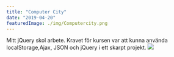 ```yaml
---
title: "Computer City"
date: "2019-04-20"
featuredImage: ./img/Computercity.png
---
```


Mitt jQuery skol arbete. Kravet för kursen var att kunna använda localStorage,Ajax, JSON och jQuery i ett skarpt projekt.
<a href="https://burhanbudak.github.io/computercity/" target="_blank">
<img  src="/img/Computercity.png" frameborder="0" allowfullscreen>
</a>